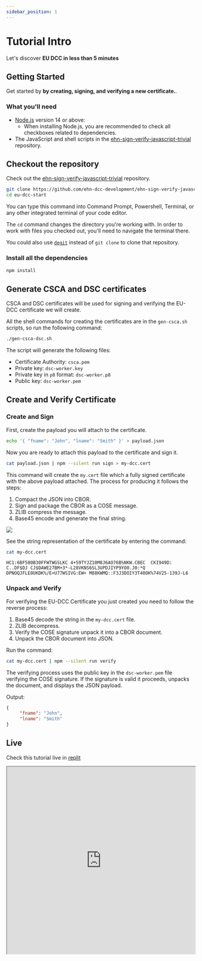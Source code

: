 ```yaml
---
sidebar_position: 1
---
```


# Tutorial Intro

Let's discover **EU DCC in less than 5 minutes** 

## Getting Started

Get started by **by creating, signing, and verifying a new certificate.**.

### What you'll need

- [Node.js](https://nodejs.org/en/download/) version 14 or above:
  - When installing Node.js, you are recommended to check all checkboxes related to dependencies.
- The JavaScript and shell scripts in the [ehn-sign-verify-javascript-trivial](https://github.com/ehn-dcc-development/ehn-sign-verify-javascript-trivial) repository.


## Checkout the repository

Check out the [ehn-sign-verify-javascript-trivial](https://github.com/ehn-dcc-development/ehn-sign-verify-javascript-trivial) repository.

```bash
git clone https://github.com/ehn-dcc-development/ehn-sign-verify-javascript-trivial.git eu-dcc-start
cd eu-dcc-start
```

You can type this command into Command Prompt, Powershell, Terminal, or any other integrated terminal of your code editor.

The `cd` command changes the directory you're working with.
In order to work with files you checked out, you'll need to navigate the terminal there.

You could also use [`degit`](https://www.npmjs.com/package/degit) instead of `git clone` to clone that repository.

### Install all the dependencies

```bash
npm install
```

## Generate CSCA and DSC certificates
CSCA and DSC certificates will be used for signing and verifying the EU-DCC certificate we will create. 

All the shell commands for creating the certificates are in the `gen-csca.sh` scripts, so run the following command: 
```bash
./gen-csca-dsc.sh
```

The script will generate the following files: 
* Certificate Authority: `csca.pem`
* Private key: `dsc-worker.key`
* Private key in `p8` format: `dsc-worker.p8`
* Public key: `dsc-worker.pem`

## Create and Verify Certificate

### Create and Sign
First, create the payload you will attach to the certificate. 

```bash
echo '{ "fname": "John", "lname": "Smith" }' > payload.json
```

Now you are ready to attach this payload to the certificate and sign it. 
```bash
cat payload.json | npm --silent run sign > my-dcc.cert
```

This command will create the `my.cert` file which a fully signed certificate with the above payload attached.
The process for producing it follows the steps:

1. Compact the JSON into CBOR.
2. Sign and package the CBOR as a COSE message.
3. ZLIB compress the message.
4. Base45 encode and generate the final string. 

<img src="https://raw.githubusercontent.com/ehn-dcc-development/eu-dcc-hcert-spec/main/overview.png"/>

See the string representation of the certificate by entering the command:
```bash
cat my-dcc.cert
```

```text title="./my-dcc.cert"
HC1:6BF580B30FFWTWGSLKC 4+59TYJZ10M8J6AO76B%NKW.CBEC  CKI949D: C..DF$DJ CJ$DAWE27BM+3*-L28VKNS6SL3UPDJIYP9YO0.J0:*Q DPNOQJFLE0UKDK%/E+U77WSIVG:EW+ M88KWMQ::F3J3DOIY3T40OK%74V25-139J-L6
```

### Unpack and Verify
For verifying the EU-DCC Certificate you just created you need to follow the reverse process:

1. Base45 decode the string in the `my-dcc.cert` file.
2. ZLIB decompress.
3. Verify the COSE signature unpack it into a CBOR document.
4. Unpack the CBOR document into JSON.

Run the command:
```bash
cat my-dcc.cert | npm --silent run verify
```

The verifying process uses the public key in the `dsc-worker.pem` file verifying the COSE signature.
If the signature is valid it proceeds, unpacks the document, and displays the JSON payload.

Output:
```json
{
     "fname": "John",
     "lname": "Smith"
}
```

## Live
Check this tutorial live in [replit](https://replit.com/@StavrosKounis/EU-DCC-Sign-and-Verify-Online)

<iframe width="100%" height="500px"src="https://replit.com/@StavrosKounis/EU-DCC-Sign-and-Verify-Online?embed=true"></iframe>
